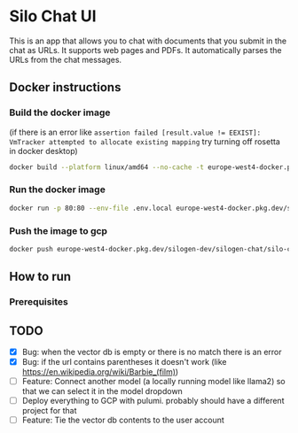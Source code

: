 # Silo Chat UI
This is an app that allows you to chat with documents that you submit in the chat as URLs. It supports web pages and 
PDFs. It automatically parses the URLs from the chat messages.

## Docker instructions

### Build the docker image 
(if there is an error like ```assertion failed [result.value != EEXIST]: VmTracker attempted to allocate existing mapping``` try turning off rosetta in docker desktop)
```bash
docker build --platform linux/amd64 --no-cache -t europe-west4-docker.pkg.dev/silogen-dev/silogen-chat/silo-chat-ui:latest .
```

### Run the docker image
```bash
docker run -p 80:80 --env-file .env.local europe-west4-docker.pkg.dev/silogen-dev/silogen-chat/silo-chat-ui:latest
```

### Push the image to gcp
```bash
docker push europe-west4-docker.pkg.dev/silogen-dev/silogen-chat/silo-chat-ui:latest
```

## How to run
### Prerequisites

## TODO
- [x] Bug: when the vector db is empty or there is no match there is an error
- [x] Bug: if the url contains parentheses it doesn't work (like https://en.wikipedia.org/wiki/Barbie_(film))
- [ ] Feature: Connect another model (a locally running model like llama2) so that we can select it in the model dropdown
- [ ] Deploy everything to GCP with pulumi. probably should have a different project for that
- [ ] Feature: Tie the vector db contents to the user account

